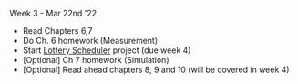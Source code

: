Week 3 - Mar 22nd '22

- Read Chapters 6,7
- Do Ch. 6 homework (Measurement)
- Start [Lottery Scheduler](https://github.com/remzi-arpacidusseau/ostep-projects/tree/master/scheduling-xv6-lottery) project (due week 4)
- [Optional] Ch 7 homework (Simulation)
- [Optional] Read ahead chapters 8, 9 and 10 (will be covered in week 4)
